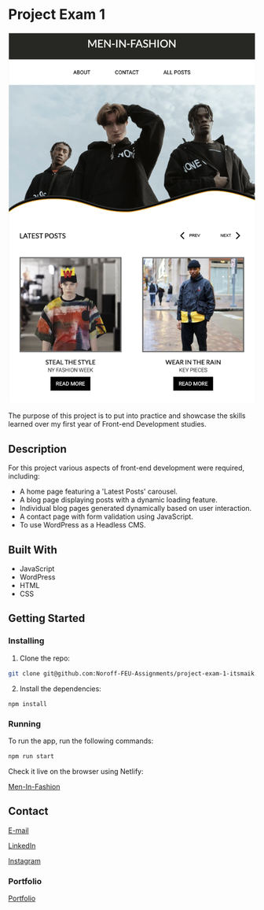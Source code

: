 # Project Exam 1

![image](/images/read-me-img.png)

The purpose of this project is to put into practice and showcase the skills learned over my first year of Front-end Development studies.

## Description

For this project various aspects of front-end development were required, including:

- A home page featuring a 'Latest Posts' carousel.
- A blog page displaying posts with a dynamic loading feature.
- Individual blog pages generated dynamically based on user interaction.
- A contact page with form validation using JavaScript.
- To use WordPress as a Headless CMS.

## Built With

- JavaScript
- WordPress
- HTML
- CSS

## Getting Started

### Installing

1. Clone the repo:

```bash
git clone git@github.com:Noroff-FEU-Assignments/project-exam-1-itsmaik.git
```

2. Install the dependencies:

```
npm install
```

### Running

To run the app, run the following commands:

```bash
npm run start
```

Check it live on the browser using Netlify:

[Men-In-Fashion](https://starlit-macaron-409bb8.netlify.app/)

## Contact

[E-mail](mailto:itsmaik@icloud.com)

[LinkedIn](https://linkedin.com/in/maik-helland-olsen-246338294)

[Instagram](https://www.instagram.com/itsmemaik_/)


### Portfolio

[Portfolio]()